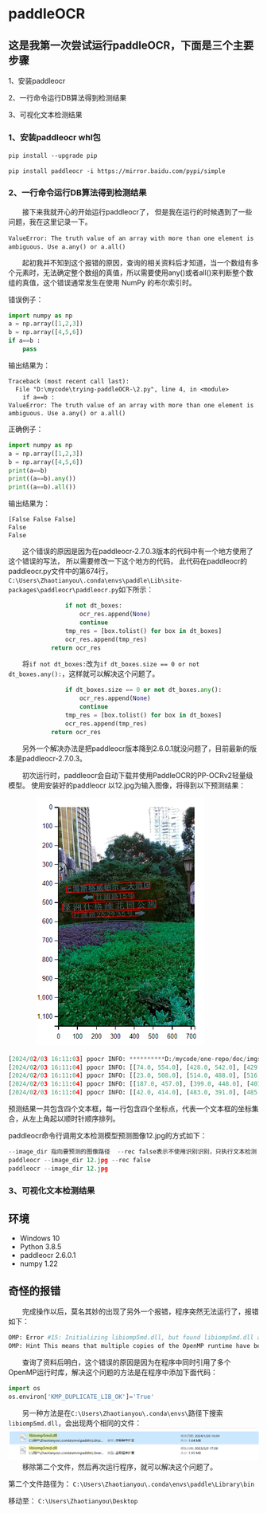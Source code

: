 # paddleOCR
## 这是我第一次尝试运行paddleOCR，下面是三个主要步骤
1、安装paddleocr

2、一行命令运行DB算法得到检测结果

3、可视化文本检测结果


### 1、安装paddleocr whl包
`pip install --upgrade pip`

`pip install paddleocr -i https://mirror.baidu.com/pypi/simple`

### 2、一行命令运行DB算法得到检测结果

&ensp;&ensp;&ensp;&ensp;接下来我就开心的开始运行paddleocr了，
但是我在运行的时候遇到了一些问题，我在这里记录一下。

`ValueError: The truth value of an array with more than one element is ambiguous. Use a.any() or a.all()`

&ensp;&ensp;&ensp;&ensp;起初我并不知到这个报错的原因，查询的相关资料后才知道，当一个数组有多个元素时，无法确定整个数组的真值，所以需要使用any()或者all()来判断整个数组的真值，这个错误通常发生在使用 NumPy 的布尔索引时。

错误例子：
```python
import numpy as np
a = np.array([1,2,3])
b = np.array([4,5,6]) 
if a==b :
    pass
```
输出结果为：
```
Traceback (most recent call last):
  File "D:\mycode\trying-paddleOCR-\2.py", line 4, in <module>
    if a==b :
ValueError: The truth value of an array with more than one element is ambiguous. Use a.any() or a.all()
```
正确例子：
```python
import numpy as np
a = np.array([1,2,3])
b = np.array([4,5,6])
print(a==b)
print((a==b).any())
print((a==b).all())
```
输出结果为：
```
[False False False]
False
False
```
&ensp;&ensp;&ensp;&ensp;这个错误的原因是因为在paddleocr-2.7.0.3版本的代码中有一个地方使用了这个错误的写法，
所以需要修改一下这个地方的代码，
此代码在paddleocr的paddleocr.py文件中的第674行，
`C:\Users\Zhaotianyou\.conda\envs\paddle\Lib\site-packages\paddleocr\paddleocr.py`如下所示：
```python
                if not dt_boxes:
                    ocr_res.append(None)
                    continue
                tmp_res = [box.tolist() for box in dt_boxes]
                ocr_res.append(tmp_res)
            return ocr_res
```
&ensp;&ensp;&ensp;&ensp;将`if not dt_boxes:`改为`if dt_boxes.size == 0 or not dt_boxes.any():`，这样就可以解决这个问题了。
```python
                if dt_boxes.size == 0 or not dt_boxes.any():
                    ocr_res.append(None)
                    continue
                tmp_res = [box.tolist() for box in dt_boxes]
                ocr_res.append(tmp_res)
            return ocr_res
```
&ensp;&ensp;&ensp;&ensp;另外一个解决办法是把paddleocr版本降到2.6.0.1就没问题了，目前最新的版本是paddleocr-2.7.0.3。

&ensp;&ensp;&ensp;&ensp;初次运行时，paddleocr会自动下载并使用PaddleOCR的PP-OCRv2轻量级模型。
使用安装好的paddleocr 以12.jpg为输入图像，将得到以下预测结果：

&ensp;&ensp;&ensp;&ensp;&ensp;&ensp;&ensp;&ensp;![result.png](result.png)
```python
[2024/02/03 16:11:03] ppocr INFO: **********D:/mycode/one-repo/doc/imgs/12.jpg**********
[2024/02/03 16:11:04] ppocr INFO: [[74.0, 554.0], [428.0, 542.0], [429.0, 571.0], [75.0, 582.0]]
[2024/02/03 16:11:04] ppocr INFO: [[23.0, 508.0], [514.0, 488.0], [516.0, 529.0], [25.0, 549.0]]
[2024/02/03 16:11:04] ppocr INFO: [[187.0, 457.0], [399.0, 448.0], [401.0, 480.0], [188.0, 489.0]]
[2024/02/03 16:11:04] ppocr INFO: [[42.0, 414.0], [483.0, 391.0], [485.0, 428.0], [44.0, 451.0]]
```
预测结果一共包含四个文本框，每一行包含四个坐标点，代表一个文本框的坐标集合，从左上角起以顺时针顺序排列。

paddleocr命令行调用文本检测模型预测图像12.jpg的方式如下：
```python
--image_dir 指向要预测的图像路径  --rec false表示不使用识别识别，只执行文本检测
paddleocr --image_dir 12.jpg --rec false
paddleocr --image_dir 12.jpg
```
### 3、可视化文本检测结果

## 环境
- Windows 10
- Python 3.8.5
- paddleocr 2.6.0.1
- numpy  1.22
## 奇怪的报错

&ensp;&ensp;&ensp;&ensp;完成操作以后，莫名其妙的出现了另外一个报错，程序突然无法运行了，报错如下：
```python
OMP: Error #15: Initializing libiomp5md.dll, but found libiomp5md.dll already initialized.
OMP: Hint This means that multiple copies of the OpenMP runtime have been linked into the program. That is dangerous, since it can degrade performance or cause incorrect results. T
```
&ensp;&ensp;&ensp;&ensp;查询了资料后明白，这个错误的原因是因为在程序中同时引用了多个OpenMP运行时库，解决这个问题的方法是在程序中添加下面代码：
```python
import os
os.environ['KMP_DUPLICATE_LIB_OK']='True'
```
&ensp;&ensp;&ensp;&ensp;另一种方法是在`C:\Users\Zhaotianyou\.conda\envs\`路径下搜索`libiomp5md.dll`，会出现两个相同的文件：
![img.png](img.png)
&ensp;&ensp;&ensp;&ensp;移除第二个文件，然后再次运行程序，就可以解决这个问题了。

第二个文件路径为：
`C:\Users\Zhaotianyou\.conda\envs\paddle\Library\bin`

移动至：
`C:\Users\Zhaotianyou\Desktop`